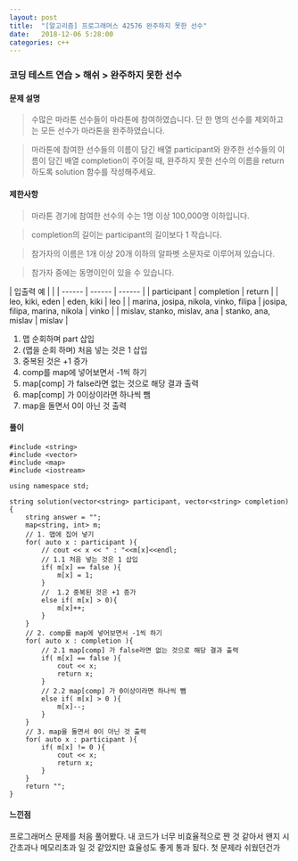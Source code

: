 ```yaml
---
layout: post
title:  "[알고리즘] 프로그래머스 42576 완주하지 못한 선수"
date:   2018-12-06 5:28:00
categories: c++
---
```


### 코딩 테스트 연습 > 해쉬 > 완주하지 못한 선수 

#### 문제 설명
> 수많은 마라톤 선수들이 마라톤에 참여하였습니다. 단 한 명의 선수를 제외하고는 모든 선수가 마라톤을 완주하였습니다.

> 마라톤에 참여한 선수들의 이름이 담긴 배열 participant와 완주한 선수들의 이름이 담긴 배열 completion이 주어질 때, 완주하지 못한 선수의 이름을 return 하도록 solution 함수를 작성해주세요.

#### 제한사항
> 마라톤 경기에 참여한 선수의 수는 1명 이상 100,000명 이하입니다.

> completion의 길이는 participant의 길이보다 1 작습니다.

> 참가자의 이름은 1개 이상 20개 이하의 알파벳 소문자로 이루어져 있습니다.

> 참가자 중에는 동명이인이 있을 수 있습니다.

| 입출력 예 |  |
| ------ | ------ | ------ |
| participant | completion | return |
| leo, kiki, eden | eden, kiki | leo |
| marina, josipa, nikola, vinko, filipa | josipa, filipa, marina, nikola | vinko |
| mislav, stanko, mislav, ana | stanko, ana, mislav | mislav |

1. 맵 순회하며 part 삽입
2. (맵을 순회 하며) 처음 넣는 것은 1 삽입
3. 중복된 것은 +1 증가
4. comp를 map에 넣어보면서 -1씩 하기
5. map[comp] 가 false라면 없는 것으로 해당 결과 출력
6. map[comp] 가 0이상이라면 하나씩 뺌
7. map을 돌면서 0이 아닌 것 출력

#### 풀이
```
#include <string>
#include <vector>
#include <map>
#include <iostream>

using namespace std;

string solution(vector<string> participant, vector<string> completion) {
    string answer = "";
    map<string, int> m;
    // 1. 맵에 집어 넣기
    for( auto x : participant ){
        // cout << x << " : "<<m[x]<<endl;
        // 1.1 처음 넣는 것은 1 삽입
        if( m[x] == false ){
            m[x] = 1;
        }
        //  1.2 중복된 것은 +1 증가
        else if( m[x] > 0){
            m[x]++;
        }
    }
    // 2. comp를 map에 넣어보면서 -1씩 하기
    for( auto x : completion ){
        // 2.1 map[comp] 가 false라면 없는 것으로 해당 결과 출력
        if( m[x] == false ){
            cout << x;
            return x;
        }
        // 2.2 map[comp] 가 0이상이라면 하나씩 뺌
        else if( m[x] > 0 ){
            m[x]--;
        }
    }
    // 3. map을 돌면서 0이 아닌 것 출력
    for( auto x : participant ){
        if( m[x] != 0 ){
            cout << x;
            return x;
        }
    }
    return "";
}
```

#### 느낀점
프로그래머스 문제를 처음 풀어봤다. 내 코드가 너무 비효율적으로 짠 것 같아서 왠지 시간초과나 메모리초과 일 것 같았지만
효율성도 좋게 통과 됬다. 첫 문제라 쉬웠던건가 